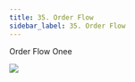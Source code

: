 ```yaml
---
title: 35. Order Flow
sidebar_label: 35. Order Flow
---
```

O﻿rder Flow Onee

![](/img/order-flow-onee.jpg)